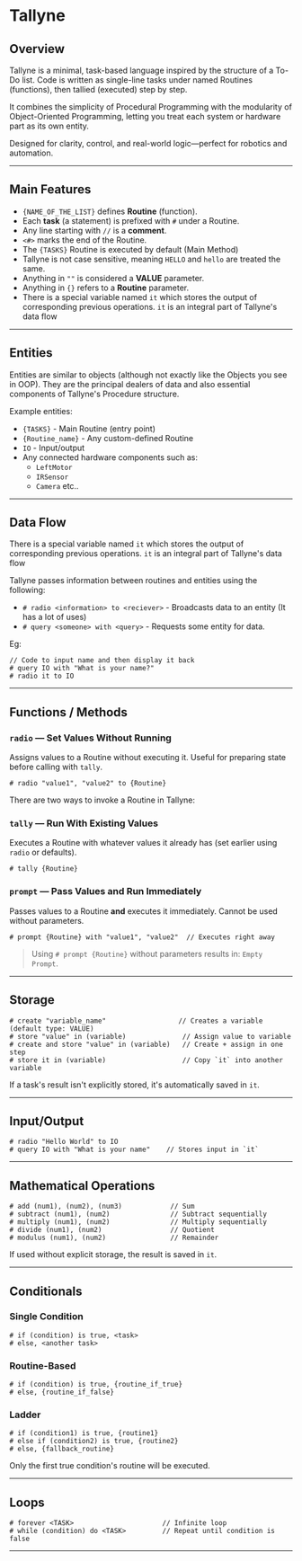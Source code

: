# Tallyne 
## Overview

Tallyne is a minimal, task-based language inspired by the structure of a To-Do list. Code is written as single-line tasks under named Routines (functions), then tallied (executed) step by step.

It combines the simplicity of Procedural Programming with the modularity of Object-Oriented Programming, letting you treat each system or hardware part as its own entity.

Designed for clarity, control, and real-world logic—perfect for robotics and automation.

---

## Main Features

* `{NAME_OF_THE_LIST}` defines **Routine** (function).
* Each **task** (a statement) is prefixed with `#` under a Routine.
* Any line starting with `//` is a **comment**.
* `<#>` marks the end of the Routine.
* The `{TASKS}` Routine is executed by default (Main Method)
* Tallyne is not case sensitive, meaning `HELLO` and `hello` are treated the same.
* Anything in `""` is considered a **VALUE** parameter.
* Anything in `{}` refers to a **Routine** parameter.
* There is a special variable named `it` which stores the output of corresponding previous operations. `it` is an integral part of Tallyne's data flow

---

## Entities

Entities are similar to objects (although not exactly like the Objects you see in OOP). They are the principal dealers of data and also essential components of Tallyne's Procedure structure.

Example entities:

* `{TASKS}` - Main Routine (entry point)
* `{Routine_name}` - Any custom-defined Routine
* `IO` - Input/output
* Any connected hardware components such as:
  * `LeftMotor`
  * `IRSensor`
  * `Camera` etc..

---
## Data Flow
There is a special variable named `it` which stores the output of corresponding previous operations. `it` is an integral part of Tallyne's data flow

Tallyne passes information between routines and entities using the following:
- `# radio <information> to <reciever>` - Broadcasts data to an entity (It has a lot of uses)
- `# query <someone> with <query>` - Requests some entity for data.

Eg:
```tallyne
// Code to input name and then display it back
# query IO with "What is your name?"
# radio it to IO
```

---

## Functions / Methods

### `radio` — Set Values Without Running

Assigns values to a Routine without executing it. Useful for preparing state before calling with `tally`.

```tallyne
# radio "value1", "value2" to {Routine}
```

There are two ways to invoke a Routine in Tallyne:

### `tally` — Run With Existing Values

Executes a Routine with whatever values it already has (set earlier using `radio` or defaults).

```tallyne
# tally {Routine}
```

### `prompt` — Pass Values and Run Immediately

Passes values to a Routine **and** executes it immediately. Cannot be used without parameters.

```tallyne
# prompt {Routine} with "value1", "value2"  // Executes right away
```

> Using `# prompt {Routine}` without parameters results in: `Empty Prompt`.

---

## Storage

```tallyne
# create "variable_name"                  // Creates a variable (default type: VALUE)
# store "value" in (variable)              // Assign value to variable
# create and store "value" in (variable)   // Create + assign in one step
# store it in (variable)                   // Copy `it` into another variable
```

If a task's result isn't explicitly stored, it's automatically saved in `it`.

---

## Input/Output

```tallyne
# radio "Hello World" to IO
# query IO with "What is your name"    // Stores input in `it`
```

---

## Mathematical Operations

```tallyne
# add (num1), (num2), (num3)            // Sum
# subtract (num1), (num2)               // Subtract sequentially
# multiply (num1), (num2)               // Multiply sequentially
# divide (num1), (num2)                 // Quotient
# modulus (num1), (num2)                // Remainder
```

If used without explicit storage, the result is saved in `it`.

---

## Conditionals

### Single Condition

```tallyne
# if (condition) is true, <task>
# else, <another task>
```

### Routine-Based

```tallyne
# if (condition) is true, {routine_if_true}
# else, {routine_if_false}
```

### Ladder

```tallyne
# if (condition1) is true, {routine1}
# else if (condition2) is true, {routine2}
# else, {fallback_routine}
```

Only the first true condition's routine will be executed.

---

## Loops

```tallyne
# forever <TASK>                      // Infinite loop
# while (condition) do <TASK>         // Repeat until condition is false
```

---
